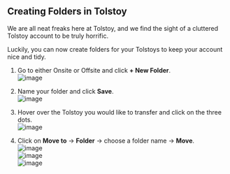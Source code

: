 ## Creating Folders in Tolstoy

We are all neat freaks here at Tolstoy, and we find the sight of a cluttered Tolstoy account to be truly horrific.

Luckily, you can now create folders for your Tolstoys to keep your account nice and tidy.

1. Go to either Onsite or Offsite and click **+ New Folder**.  
   ![image](https://github.com/user-attachments/assets/98b8dd9a-3d69-4c54-9db2-eb62620e56b5)

2. Name your folder and click **Save**.  
   ![image](https://github.com/user-attachments/assets/58849064-80a8-4bed-80a5-5f8722c7f6e6)

3. Hover over the Tolstoy you would like to transfer and click on the three dots.  
   ![image](https://github.com/user-attachments/assets/f88bea71-a5d0-4e0c-92f8-5b4b7891beba)

4. Click on **Move to** -> **Folder** -> choose a folder name -> **Move**.  
   ![image](https://github.com/user-attachments/assets/25c48fd6-a234-4ff0-ad62-e49601f4bc3e)  
   ![image](https://github.com/user-attachments/assets/c0efa4dc-c11b-43c5-95ac-b8f8bec1ce82)  
   ![image](https://github.com/user-attachments/assets/99bba5d4-7510-4e54-aa9d-94ad6b074bde)



